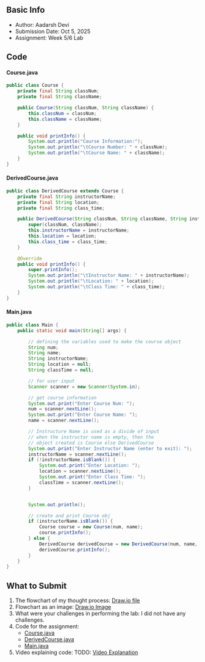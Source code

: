 ## Basic Info
- Author: Aadarsh Devi
- Submission Date: Oct 5, 2025
- Assignment: Week 5/6 Lab

## Code
#### Course.java
```java
public class Course {
    private final String classNum;
    private final String className;

    public Course(String classNum, String className) {
        this.classNum = classNum;
        this.className = className;
    }

    public void printInfo() {
        System.out.println("Course Information:");
        System.out.println("\tCourse Number: " + classNum);
        System.out.println("\tCourse Name: " + className);
    }
}
```

#### DerivedCourse.java
```java
public class DerivedCourse extends Course {
    private final String instructorName;
    private final String location;
    private final String class_time;

    public DerivedCourse(String classNum, String className, String instructorName, String location, String class_time) {
        super(classNum, className);
        this.instructorName = instructorName;
        this.location = location;
        this.class_time = class_time;
    }

    @Override
    public void printInfo() {
        super.printInfo();
        System.out.println("\tInstructor Name: " + instructorName);
        System.out.println("\tLocation: " + location);
        System.out.println("\tClass Time: " + class_time);
    }
}
```

#### Main.java
```java
public class Main {
    public static void main(String[] args) {

        // defining the variables used to make the course object
        String num;
        String name;
        String instructorName;
        String location = null;
        String classTime = null;

        // for user input
        Scanner scanner = new Scanner(System.in);

        // get course information
        System.out.print("Enter Course Num: ");
        num = scanner.nextLine();
        System.out.print("Enter Course Name: ");
        name = scanner.nextLine();

        // Instructure Name is used as a divide of input
        // when the instructor name is empty, then the
        // object created is Course else DerivedCourse
        System.out.print("Enter Instructor Name (enter to exit): ");
        instructorName = scanner.nextLine();
        if (!instructorName.isBlank()) {
            System.out.print("Enter Location: ");
            location = scanner.nextLine();
            System.out.print("Enter Class Time: ");
            classTime = scanner.nextLine();
        }


        System.out.println();

        // create and print Course obj
        if (instructorName.isBlank()) {
            Course course = new Course(num, name);
            course.printInfo();
        } else {
            DerivedCourse derivedCourse = new DerivedCourse(num, name, instructorName, location, classTime);
            derivedCourse.printInfo();
        }
    }
}
```



## What to Submit
1. The flowchart of my thought process: [Draw.io file](derived_class_flowchart.drawio)
2. Flowchart as an image: [Draw.io Image](derived_class_flowchart_image_big.png)
3. What were your challenges in performing the lab: I did not have any challenges.
5. Code for the assignment:
   - [Course.java](Course.java)
   - [DerivedCourse.java](DerivedCourse.java)
   - [Main.java](Main.java)
7. Video explaining code: TODO: [Video Explanation](link)
